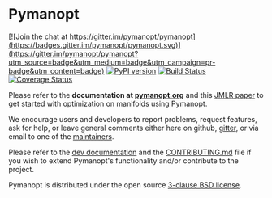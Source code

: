 # Pymanopt

[![Join the chat at https://gitter.im/pymanopt/pymanopt](https://badges.gitter.im/pymanopt/pymanopt.svg)](https://gitter.im/pymanopt/pymanopt?utm_source=badge&utm_medium=badge&utm_campaign=pr-badge&utm_content=badge)
[![PyPI version](https://badge.fury.io/py/pymanopt.svg)](https://badge.fury.io/py/pymanopt)
[![Build Status](https://github.com/pymanopt/pymanopt/actions/workflows/build.yml/badge.svg)](https://github.com/pymanopt/pymanopt/actions/workflows/build.yml)
[![Coverage Status](https://coveralls.io/repos/github/pymanopt/pymanopt/badge.svg?branch=master)](https://coveralls.io/github/pymanopt/pymanopt?branch=master)

Please refer to the **documentation at [pymanopt.org](https://pymanopt.org)**
and this [JMLR paper](http://www.jmlr.org/papers/v17/16-177.html) to get started
with optimization on manifolds using Pymanopt.

We encourage users and developers to report problems, request features,
ask for help, or leave general comments either here on github,
[gitter](https://gitter.im/pymanopt/pymanopt), or via email to one of the
[maintainers](https://github.com/pymanopt/pymanopt/blob/master/MAINTAINERS).

Please refer to the [dev documentation](https://pymanopt.org/docs/) and the
[CONTRIBUTING.md](https://github.com/pymanopt/pymanopt/blob/master/CONTRIBUTING.md)
file if you wish to extend Pymanopt's functionality and/or contribute to the
project.

Pymanopt is distributed under the open source [3-clause BSD
license](https://github.com/pymanopt/pymanopt/blob/master/).

